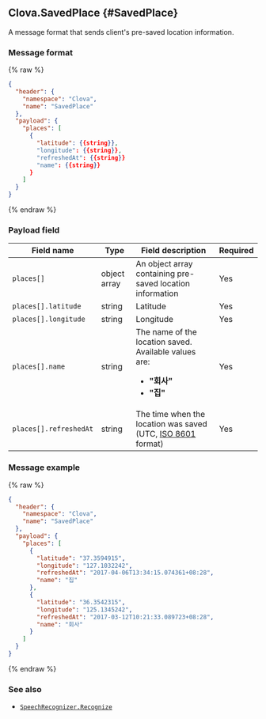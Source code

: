 ## Clova.SavedPlace {#SavedPlace}
A message format that sends client's pre-saved location information.

### Message format
{% raw %}
```json
{
  "header": {
    "namespace": "Clova",
    "name": "SavedPlace"
  },
  "payload": {
    "places": [
      {
        "latitude": {{string}},
        "longitude": {{string}},
        "refreshedAt": {{string}}
        "name": {{string}}
      }
    ]
  }
}
```
{% endraw %}

### Payload field

| Field name  | Type  | Field description  | Required |
|---------------|---------|-----------------------------|---------|
| `places[]`  | object array | An object array containing pre-saved location information  | Yes |
| `places[].latitude`  | string  | Latitude  | Yes |
| `places[].longitude`  | string  | Longitude  | Yes |
| `places[].name`  | string  | The name of the location saved. Available values are: <ul><li><strong>"회사"</strong></li><li><strong>"집"</strong></li></ul>  | Yes |
| `places[].refreshedAt` | string  | The time when the location was saved (UTC, [ISO 8601](https://en.wikipedia.org/wiki/ISO_8601) format)  | Yes |


### Message example
{% raw %}
```json
{
  "header": {
    "namespace": "Clova",
    "name": "SavedPlace"
  },
  "payload": {
    "places": [
      {
        "latitude": "37.3594915",
        "longitude": "127.1032242",
        "refreshedAt": "2017-04-06T13:34:15.074361+08:28",
        "name": "집"
      },
      {
        "latitude": "36.3542315",
        "longitude": "125.1345242",
        "refreshedAt": "2017-03-12T10:21:33.089723+08:28",
        "name": "회사"
      }
    ]
  }
}
```
{% endraw %}

### See also
* [`SpeechRecognizer.Recognize`](/CIC/References/APIs/SpeechRecognizer.md#recognize-event)